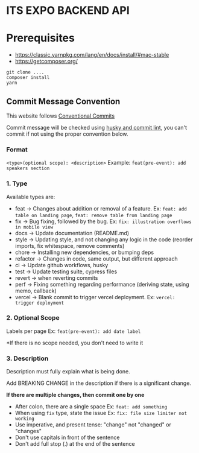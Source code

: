 # ITS EXPO BACKEND API

# Prerequisites

-   https://classic.yarnpkg.com/lang/en/docs/install/#mac-stable
-   https://getcomposer.org/

```
git clone ....
composer install
yarn
```

## Commit Message Convention

This website follows [Conventional Commits](https://www.conventionalcommits.org/en/v1.0.0/)

Commit message will be checked using [husky and commit lint](https://theodorusclarence.com/library/husky-commitlint-prettier), you can't commit if not using the proper convention below.

### Format

`<type>(optional scope): <description>`
Example: `feat(pre-event): add speakers section`

### 1. Type

Available types are:

-   feat → Changes about addition or removal of a feature. Ex: `feat: add table on landing page`, `feat: remove table from landing page`
-   fix → Bug fixing, followed by the bug. Ex: `fix: illustration overflows in mobile view`
-   docs → Update documentation (README.md)
-   style → Updating style, and not changing any logic in the code (reorder imports, fix whitespace, remove comments)
-   chore → Installing new dependencies, or bumping deps
-   refactor → Changes in code, same output, but different approach
-   ci → Update github workflows, husky
-   test → Update testing suite, cypress files
-   revert → when reverting commits
-   perf → Fixing something regarding performance (deriving state, using memo, callback)
-   vercel → Blank commit to trigger vercel deployment. Ex: `vercel: trigger deployment`

### 2. Optional Scope

Labels per page Ex: `feat(pre-event): add date label`

\*If there is no scope needed, you don't need to write it

### 3. Description

Description must fully explain what is being done.

Add BREAKING CHANGE in the description if there is a significant change.

**If there are multiple changes, then commit one by one**

-   After colon, there are a single space Ex: `feat: add something`
-   When using `fix` type, state the issue Ex: `fix: file size limiter not working`
-   Use imperative, and present tense: "change" not "changed" or "changes"
-   Don't use capitals in front of the sentence
-   Don't add full stop (.) at the end of the sentence
